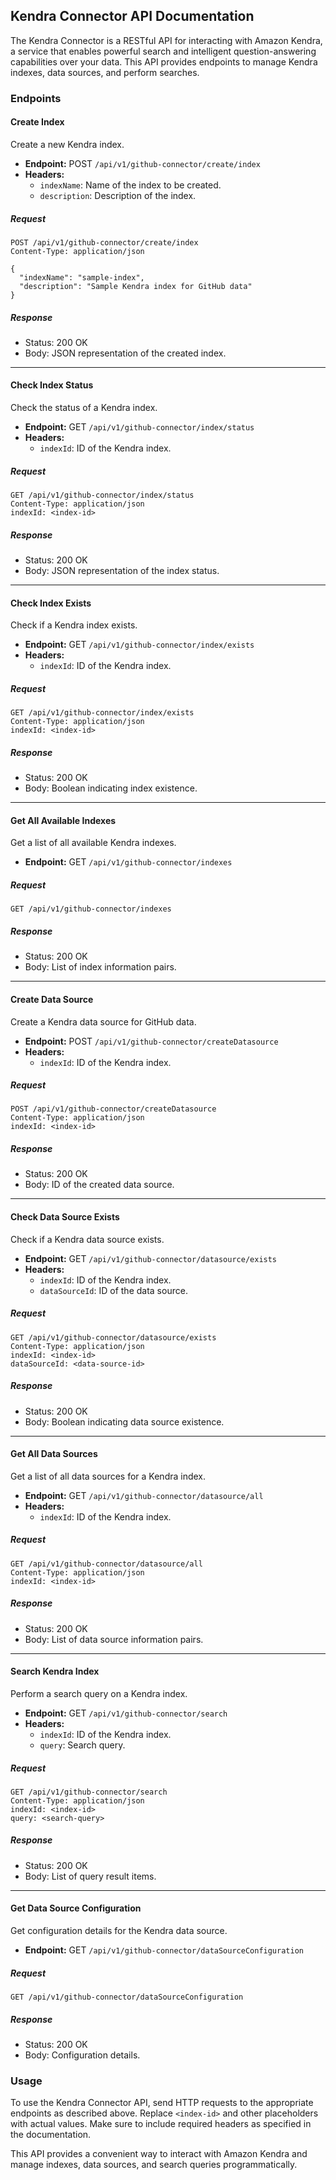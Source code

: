 ## Kendra Connector API Documentation

The Kendra Connector is a RESTful API for interacting with Amazon Kendra, a service that enables powerful search and intelligent question-answering capabilities over your data. This API provides endpoints to manage Kendra indexes, data sources, and perform searches.

### Endpoints

#### Create Index

Create a new Kendra index.

- **Endpoint:** POST `/api/v1/github-connector/create/index`
- **Headers:**
    - `indexName`: Name of the index to be created.
    - `description`: Description of the index.

##### Request

```http
POST /api/v1/github-connector/create/index
Content-Type: application/json

{
  "indexName": "sample-index",
  "description": "Sample Kendra index for GitHub data"
}
```

##### Response

- Status: 200 OK
- Body: JSON representation of the created index.

---

#### Check Index Status

Check the status of a Kendra index.

- **Endpoint:** GET `/api/v1/github-connector/index/status`
- **Headers:**
    - `indexId`: ID of the Kendra index.

##### Request

```http
GET /api/v1/github-connector/index/status
Content-Type: application/json
indexId: <index-id>
```

##### Response

- Status: 200 OK
- Body: JSON representation of the index status.

---

#### Check Index Exists

Check if a Kendra index exists.

- **Endpoint:** GET `/api/v1/github-connector/index/exists`
- **Headers:**
    - `indexId`: ID of the Kendra index.

##### Request

```http
GET /api/v1/github-connector/index/exists
Content-Type: application/json
indexId: <index-id>
```

##### Response

- Status: 200 OK
- Body: Boolean indicating index existence.

---

#### Get All Available Indexes

Get a list of all available Kendra indexes.

- **Endpoint:** GET `/api/v1/github-connector/indexes`

##### Request

```http
GET /api/v1/github-connector/indexes
```

##### Response

- Status: 200 OK
- Body: List of index information pairs.

---

#### Create Data Source

Create a Kendra data source for GitHub data.

- **Endpoint:** POST `/api/v1/github-connector/createDatasource`
- **Headers:**
    - `indexId`: ID of the Kendra index.

##### Request

```http
POST /api/v1/github-connector/createDatasource
Content-Type: application/json
indexId: <index-id>
```

##### Response

- Status: 200 OK
- Body: ID of the created data source.

---

#### Check Data Source Exists

Check if a Kendra data source exists.

- **Endpoint:** GET `/api/v1/github-connector/datasource/exists`
- **Headers:**
    - `indexId`: ID of the Kendra index.
    - `dataSourceId`: ID of the data source.

##### Request

```http
GET /api/v1/github-connector/datasource/exists
Content-Type: application/json
indexId: <index-id>
dataSourceId: <data-source-id>
```

##### Response

- Status: 200 OK
- Body: Boolean indicating data source existence.

---

#### Get All Data Sources

Get a list of all data sources for a Kendra index.

- **Endpoint:** GET `/api/v1/github-connector/datasource/all`
- **Headers:**
    - `indexId`: ID of the Kendra index.

##### Request

```http
GET /api/v1/github-connector/datasource/all
Content-Type: application/json
indexId: <index-id>
```

##### Response

- Status: 200 OK
- Body: List of data source information pairs.

---

#### Search Kendra Index

Perform a search query on a Kendra index.

- **Endpoint:** GET `/api/v1/github-connector/search`
- **Headers:**
    - `indexId`: ID of the Kendra index.
    - `query`: Search query.

##### Request

```http
GET /api/v1/github-connector/search
Content-Type: application/json
indexId: <index-id>
query: <search-query>
```

##### Response

- Status: 200 OK
- Body: List of query result items.

---

#### Get Data Source Configuration

Get configuration details for the Kendra data source.

- **Endpoint:** GET `/api/v1/github-connector/dataSourceConfiguration`

##### Request

```http
GET /api/v1/github-connector/dataSourceConfiguration
```

##### Response

- Status: 200 OK
- Body: Configuration details.

### Usage

To use the Kendra Connector API, send HTTP requests to the appropriate endpoints as described above. Replace `<index-id>` and other placeholders with actual values. Make sure to include required headers as specified in the documentation.

This API provides a convenient way to interact with Amazon Kendra and manage indexes, data sources, and search queries programmatically.